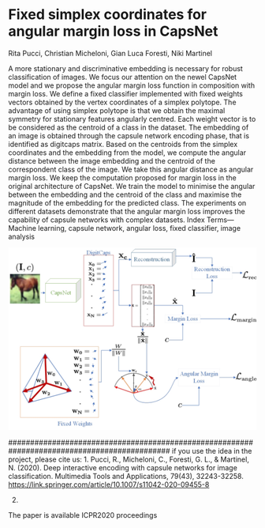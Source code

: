 # Fixed simplex coordinates for angular margin loss in CapsNet
Rita Pucci, Christian Micheloni, Gian Luca Foresti, Niki Martinel


A more stationary and discriminative embedding
is necessary for robust classification of images. We focus our
attention on the newel CapsNet model and we propose the
angular margin loss function in composition with margin loss.
We define a fixed classifier implemented with fixed weights
vectors obtained by the vertex coordinates of a simplex polytope.
The advantage of using simplex polytope is that we obtain the
maximal symmetry for stationary features angularly centred.
Each weight vector is to be considered as the centroid of a class in
the dataset. The embedding of an image is obtained through the
capsule network encoding phase, that is identified as digitcaps
matrix. Based on the centroids from the simplex coordinates
and the embedding from the model, we compute the angular
distance between the image embedding and the centroid of the
correspondent class of the image. We take this angular distance
as angular margin loss. We keep the computation proposed for
margin loss in the original architecture of CapsNet. We train
the model to minimise the angular between the embedding and
the centroid of the class and maximise the magnitude of the
embedding for the predicted class. The experiments on different
datasets demonstrate that the angular margin loss improves the
capability of capsule networks with complex datasets.
Index Terms—Machine learning, capsule network, angular loss,
fixed classifier, image analysis


![plot](https://github.com/Riretta/Angle_Loss/blob/master/Caps_Angle_FC10_2.jpg?raw=true)

#############################################################################################
if you use the idea in the project, please cite us:
1.
Pucci, R., Micheloni, C., Foresti, G. L., & Martinel, N. (2020). 
Deep interactive encoding with capsule networks for image classification. 
Multimedia Tools and Applications, 79(43), 32243-32258.
https://link.springer.com/article/10.1007/s11042-020-09455-8

2.
The paper is available ICPR2020 proceedings 
